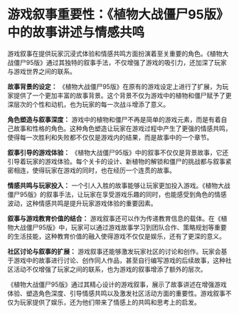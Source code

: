 # 游戏叙事重要性：《植物大战僵尸95版》中的故事讲述与情感共鸣

游戏叙事在提供玩家沉浸式体验和情感共鸣方面扮演着至关重要的角色。《植物大战僵尸95版》通过其独特的叙事手法，不仅增强了游戏的吸引力，还加深了玩家与游戏世界之间的联系。

**故事背景的设定：**
《植物大战僵尸95版》在原有的游戏设定上进行了扩展，为玩家提供了一个更加丰富的故事背景。这个背景不仅为游戏中的植物和僵尸赋予了更深层次的个性和动机，也为玩家的每一次战斗增添了意义。

**角色塑造与叙事深度：**
游戏中的植物和僵尸不再是简单的游戏元素，而是有着自己故事和性格的角色。这种角色塑造让玩家在游戏过程中产生了更强的情感共鸣，使得每一次胜利和失败都不仅仅是游戏内的结果，而是故事中的一个章节。

**叙事引导的游戏体验：**
《植物大战僵尸95版》中的叙事不仅仅是背景故事，它还引导着玩家的游戏体验。每个关卡的设计、新植物的解锁和僵尸的挑战都与叙事紧密相连，使得玩家在游戏的同时，也在经历一个连贯的故事。

**情感共鸣与玩家投入：**
一个引人入胜的故事能够让玩家更加投入游戏。《植物大战僵尸95版》的叙事手法，让玩家在享受游戏乐趣的同时，也能感受到角色的情感波动，这种情感共鸣是提升玩家游戏体验的重要因素。

**叙事与游戏教育价值的结合：**
游戏叙事还可以作为传递教育信息的载体。在《植物大战僵尸95版》中，玩家可以通过游戏故事学习到团队合作、策略规划等重要的生活技能，这种教育价值的融入使得游戏不仅仅是娱乐，还有了更深的意义。

**社区讨论与叙事的扩展：**
游戏叙事还能够激发玩家社区的讨论和创作。玩家会基于游戏中的故事进行讨论、创作同人作品，甚至自行编写游戏的后续故事，这种社区活动不仅增强了玩家之间的联系，也为游戏的叙事增添了额外的层次。

《植物大战僵尸95版》通过其精心设计的游戏叙事，展示了故事讲述在增强游戏体验、塑造角色深度、引导情感共鸣以及激发社区活动方面的重要性。游戏叙事不仅为玩家提供了娱乐，还为他们带来了情感上的共鸣和思考上的启发。